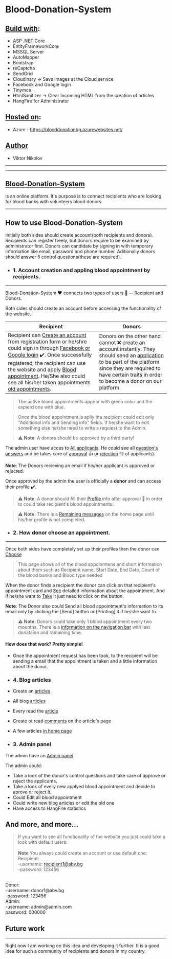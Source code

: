 # Blood-Donation-System

## <u>Build with</u>:
* ASP .NET Core
* EntityFrameworkCore
* MSSQL Server
* AutoMapper
* Bootstrap
* reCaptcha
* SendGrid 
* Cloudinary -> Save Images at the Cloud service
* Facebook and Google login
* Tinymce
* HtmlSanitizer -> Clear Incoming HTML from the creation of articles
* HangFire for Administrator

## <u>Hosted on</u>:
* Azure - https://blooddonationbg.azurewebsites.net/

## <u>Author</u>
* Viktor Nikolov

---
---

## <b><u>Blood-Donation-System</u></b> 
is an online platform. It's purpose is to connect recipients who are looking for blood banks with volunteers blood donors.

---

## How to use Blood-Donation-System
Initially both sides should create account(both recipients and donors). Recipients can register freely, but donors require to be examined by administrator first. Donors can candidate by signing in with temporary information like email, password and phone number. Aditionally donors should answer 5 control questions(these are required).

* ### 1. Account creation and appling blood appointment by recipients.
---
Blood-Donation-System :heart: connects two types of users  :bust_in_silhouette: -- Recipient and Donors.

Both sides should create an account before accessing the functionality of the website.

Recipient | Donors
--- | ---
Recipient can [Create an account](https://res.cloudinary.com/dvvbab0fs/image/upload/v1629214472/Recipients/README/Recipient_register_qgayn1.jpg) from registration form or he/shre could sign in through [Facebook or Google login](https://res.cloudinary.com/dvvbab0fs/image/upload/v1629214472/Recipients/README/Recipient_login_r4fdiv.jpg) :heavy_check_mark:. Once successfully registered, the recipient can use the website and apply [Blood appointment](https://res.cloudinary.com/dvvbab0fs/image/upload/v1629216481/Recipients/README/Blood_appointment_ijovkp.jpg). He/She also could see all his/her taken appointments [old appointments](https://res.cloudinary.com/dvvbab0fs/image/upload/v1629217304/Recipients/README/RecipientAllApp_uokica.jpg). | Donors on the other hand cannot :x: create an account instantly. They should send an [application](https://res.cloudinary.com/dvvbab0fs/image/upload/v1629214472/Recipients/README/Donor_register_yfafmz.jpg) to be part of the platform since they are required to have certain traits in order to become a donor on our platform. 

>The active blood appointments appear with green color and the expierd one with blue.

>Once the blood appointment is aplly the recipient could edit only "Additional info and Sending info" fields. If he/she want to edit something else he/she need to write a requiest to the Admin.

> :warning: **Note**: A donors should be approved by a third party! 

The admin user have acces to [All applicants](https://res.cloudinary.com/dvvbab0fs/image/upload/v1629214471/Recipients/README/Admin_panel_candidates_approved_message_zwu3sw.jpg). He could see all [question's answers](https://res.cloudinary.com/dvvbab0fs/image/upload/v1629214471/Recipients/README/Admin_panel_candidates_correct_answer_n8jjnn.jpg) and he takes care of [approval](https://res.cloudinary.com/dvvbab0fs/image/upload/v1629214471/Recipients/README/Admin_panel_candidates_approved_lrap8p.jpg) :thumbsup: or [rejection](https://res.cloudinary.com/dvvbab0fs/image/upload/v1629214471/Recipients/README/Admin_panel_candidates_delete_nqtgak.jpg) :thumbsdown: of applicants).

**Note**: The Donors recieving an email if his/her applicant is approved or rejected.

Once approved by the admin the user is officially a **donor** and can access their profile :heavy_check_mark:.

>:warning: **Note**: A donor should fill their [Profile](https://res.cloudinary.com/dvvbab0fs/image/upload/v1629217823/Recipients/README/DonorProfile_gb7hza.jpg) info after approval :bust_in_silhouette: in order to could take recipient's blood appointments.

>:warning: **Note**: There is a [Remaining messages](https://res.cloudinary.com/dvvbab0fs/image/upload/v1629218016/Recipients/README/DonorRemainingMessage_dxpnmu.jpg) on the home page until his/her profile is not completed.

* ### 2. How donor choose an appointment.
---
Once both sides have completely set up their profiles then the donor can [Choose](https://res.cloudinary.com/dvvbab0fs/image/upload/v1629218356/Recipients/README/DonorChooseApp_bdqrvo.jpg)

> This page shows all of the blood appoinmtens and short information about them such as Recipient name, Start Date, End Date, Count of the blood banks and Blood type needed

When the donor finds a recipient the donor can click on that recipient's appointment card and [See](https://res.cloudinary.com/dvvbab0fs/image/upload/v1629218481/Recipients/README/DonorSeeApp1_ghiw5h.jpg) detailed information about the appointment. 
And if he/she want to [Take](https://res.cloudinary.com/dvvbab0fs/image/upload/v1629218561/Recipients/README/DonorSeeApp2_usbtcc.jpg) it just need to click on the button.

**Note**: The Donor also could Send all blood appointment's information to its email only by clicking the [Send] button or [Printing] it if he/she want to.

>:warning: **Note**: Donors could take only 1 blood appointment every two mounths.
There is a [information on the navigation bar](https://res.cloudinary.com/dvvbab0fs/image/upload/v1629219467/Recipients/README/DonordonationInfo_iihhxm.jpg) with last donataion and ramaining time.

#### How does that work? **Pretty simple!**

- Once the appointment request has been took, to the recipient will be sending a email that the appointment is taken and a little information about the donor.

* ### 4. Blog articles
* Create an [articles](https://res.cloudinary.com/dvvbab0fs/image/upload/v1629315304/Recipients/README/table_a4qfq6.jpg)
* All blog [articles](https://res.cloudinary.com/dvvbab0fs/image/upload/v1629318198/Recipients/README/AllArticle_sc76vj.jpg)
* Every read the [article](https://res.cloudinary.com/dvvbab0fs/image/upload/v1629317891/Recipients/README/Article_imibcd.jpg)
* Create ot read [comments](https://res.cloudinary.com/dvvbab0fs/image/upload/v1629318021/Recipients/README/Comments_cflspn.jpg) on the article's page
* A few articles [in home page](https://res.cloudinary.com/dvvbab0fs/image/upload/v1629317317/Recipients/README/Homearticles_abfevm.jpg)

* ### 3. Admin panel
The admin have an [Admin panel](https://res.cloudinary.com/dvvbab0fs/image/upload/v1629214471/Recipients/README/Admin_panel_candidates_approved_message_zwu3sw.jpg).

The admin could:
* Take a look of the donor's control questions and take care of approve or reject the applicants.
* Take a look of every new applyed blood appointment and decide to aprove or reject it.
* Could Edit all blood appointment
* Could write new blog articles or edit the old one
* Have access to HangFire statistics


## And more, and more...
> If you want to see all functionality of the website you just could take a look <here> with default users:<br><br>
**Note** You always could create an account or use default one:<br>
Recipient:<br>
-username: recipient1@abv.bg<br>
-password: 123456
<br>
Donor:<br>
-username: donor1@abv.bg<br>
-password: 123456
<br>
Admin:<br>
-username: admin@admin.com<br>
password: 000000

## Future work
---

Right now I am working on this idea and developing it further. It is a good idea for such a community of recipients and donors in my country.